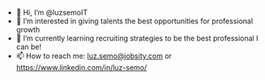- 👋 Hi, I’m @luzsemoIT
- 👀 I’m interested in giving talents the best opportunities for professional growth
- 🌱 I’m currently learning recruiting strategies to be the best professional I can be!
- 📫 How to reach me: luz.semo@jobsity.com or https://www.linkedin.com/in/luz-semo/ 

<!---
luzsemoIT/luzsemoIT is a ✨ special ✨ repository because its `README.md` (this file) appears on your GitHub profile.
You can click the Preview link to take a look at your changes.
--->

